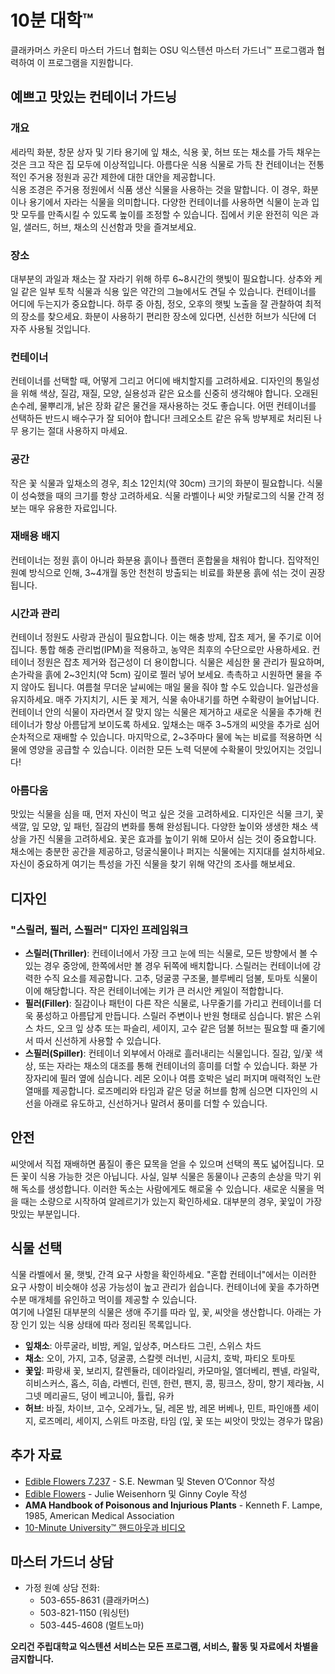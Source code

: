 # 10분 대학™

클래카머스 카운티 마스터 가드너 협회는 OSU 익스텐션 마스터 가드너™ 프로그램과 협력하여 이 프로그램을 지원합니다.

## 예쁘고 맛있는 컨테이너 가드닝

### 개요
세라믹 화분, 창문 상자 및 기타 용기에 잎 채소, 식용 꽃, 허브 또는 채소를 가득 채우는 것은 크고 작은 집 모두에 이상적입니다. 아름다운 식용 식물로 가득 찬 컨테이너는 전통적인 주거용 정원과 공간 제한에 대한 대안을 제공합니다.  
식용 조경은 주거용 정원에서 식품 생산 식물을 사용하는 것을 말합니다. 이 경우, 화분이나 용기에서 자라는 식물을 의미합니다. 다양한 컨테이너를 사용하면 식물이 눈과 입맛 모두를 만족시킬 수 있도록 높이를 조정할 수 있습니다. 집에서 키운 완전히 익은 과일, 샐러드, 허브, 채소의 신선함과 맛을 즐겨보세요.

### 장소
대부분의 과일과 채소는 잘 자라기 위해 하루 6~8시간의 햇빛이 필요합니다. 상추와 케일 같은 일부 토착 식물과 식용 잎은 약간의 그늘에서도 견딜 수 있습니다. 컨테이너를 어디에 두는지가 중요합니다. 하루 중 아침, 정오, 오후의 햇빛 노출을 잘 관찰하여 최적의 장소를 찾으세요. 화분이 사용하기 편리한 장소에 있다면, 신선한 허브가 식단에 더 자주 사용될 것입니다.

### 컨테이너
컨테이너를 선택할 때, 어떻게 그리고 어디에 배치할지를 고려하세요. 디자인의 통일성을 위해 색상, 질감, 재질, 모양, 실용성과 같은 요소를 신중히 생각해야 합니다. 오래된 손수레, 물뿌리개, 낡은 장화 같은 물건을 재사용하는 것도 좋습니다. 어떤 컨테이너를 선택하든 반드시 배수구가 잘 되어야 합니다! 크레오소트 같은 유독 방부제로 처리된 나무 용기는 절대 사용하지 마세요.

### 공간
작은 꽃 식물과 잎채소의 경우, 최소 12인치(약 30cm) 크기의 화분이 필요합니다. 식물이 성숙했을 때의 크기를 항상 고려하세요. 식물 라벨이나 씨앗 카탈로그의 식물 간격 정보는 매우 유용한 자료입니다.

### 재배용 배지
컨테이너는 정원 흙이 아니라 화분용 흙이나 플랜터 혼합물을 채워야 합니다. 집약적인 원예 방식으로 인해, 3~4개월 동안 천천히 방출되는 비료를 화분용 흙에 섞는 것이 권장됩니다.

### 시간과 관리
컨테이너 정원도 사랑과 관심이 필요합니다. 이는 해충 방제, 잡초 제거, 물 주기로 이어집니다. 통합 해충 관리법(IPM)을 적용하고, 농약은 최후의 수단으로만 사용하세요. 컨테이너 정원은 잡초 제거와 접근성이 더 용이합니다. 식물은 세심한 물 관리가 필요하며, 손가락을 흙에 2~3인치(약 5cm) 깊이로 찔러 넣어 보세요. 촉촉하고 시원하면 물을 주지 않아도 됩니다. 여름철 무더운 날씨에는 매일 물을 줘야 할 수도 있습니다. 일관성을 유지하세요. 매주 가지치기, 시든 꽃 제거, 식물 솎아내기를 하면 수확량이 늘어납니다. 컨테이너 안의 식물이 자라면서 잘 맞지 않는 식물은 제거하고 새로운 식물을 추가해 컨테이너가 항상 아름답게 보이도록 하세요. 잎채소는 매주 3~5개의 씨앗을 추가로 심어 순차적으로 재배할 수 있습니다. 마지막으로, 2~3주마다 물에 녹는 비료를 적용하면 식물에 영양을 공급할 수 있습니다. 이러한 모든 노력 덕분에 수확물이 맛있어지는 것입니다!

### 아름다움
맛있는 식물을 심을 때, 먼저 자신이 먹고 싶은 것을 고려하세요. 디자인은 식물 크기, 꽃 색깔, 잎 모양, 잎 패턴, 질감의 변화를 통해 완성됩니다. 다양한 높이와 생생한 채소 색상을 가진 식물을 고려하세요. 꽃은 효과를 높이기 위해 모아서 심는 것이 중요합니다. 채소에는 충분한 공간을 제공하고, 덩굴식물이나 퍼지는 식물에는 지지대를 설치하세요. 자신이 중요하게 여기는 특성을 가진 식물을 찾기 위해 약간의 조사를 해보세요.

## 디자인

### "스릴러, 필러, 스필러" 디자인 프레임워크
- **스릴러(Thriller)**: 컨테이너에서 가장 크고 눈에 띄는 식물로, 모든 방향에서 볼 수 있는 경우 중앙에, 한쪽에서만 볼 경우 뒤쪽에 배치합니다. 스릴러는 컨테이너에 강력한 수직 요소를 제공합니다. 고추, 덩굴콩 구조물, 블루베리 덤불, 토마토 식물이 이에 해당합니다. 작은 컨테이너에는 키가 큰 러시안 케일이 적합합니다.
- **필러(Filler)**: 질감이나 패턴이 다른 작은 식물로, 나무줄기를 가리고 컨테이너를 더욱 풍성하고 아름답게 만듭니다. 스릴러 주변이나 반원 형태로 심습니다. 밝은 스위스 차드, 오크 잎 상추 또는 파슬리, 세이지, 고수 같은 덤불 허브는 필요할 때 줄기에서 따서 신선하게 사용할 수 있습니다.
- **스필러(Spiller)**: 컨테이너 외부에서 아래로 흘러내리는 식물입니다. 질감, 잎/꽃 색상, 또는 자라는 채소의 대조를 통해 컨테이너의 흥미를 더할 수 있습니다. 화분 가장자리에 필러 옆에 심습니다. 레몬 오이나 여름 호박은 널리 퍼지며 매력적인 노란 열매를 제공합니다. 로즈메리와 타임과 같은 덩굴 허브를 함께 심으면 디자인의 시선을 아래로 유도하고, 신선하거나 말려서 풍미를 더할 수 있습니다.

## 안전
씨앗에서 직접 재배하면 품질이 좋은 묘목을 얻을 수 있으며 선택의 폭도 넓어집니다. 모든 꽃이 식용 가능한 것은 아닙니다. 사실, 일부 식물은 동물이나 곤충의 손상을 막기 위해 독소를 생성합니다. 이러한 독소는 사람에게도 해로울 수 있습니다. 새로운 식물을 먹을 때는 소량으로 시작하여 알레르기가 있는지 확인하세요. 대부분의 경우, 꽃잎이 가장 맛있는 부분입니다.

## 식물 선택
식물 라벨에서 물, 햇빛, 간격 요구 사항을 확인하세요. "혼합 컨테이너"에서는 이러한 요구 사항이 비슷해야 성공 가능성이 높고 관리가 쉽습니다. 컨테이너에 꽃을 추가하면 수분 매개체를 유인하고 먹이를 제공할 수 있습니다.  
여기에 나열된 대부분의 식물은 생애 주기를 따라 잎, 꽃, 씨앗을 생산합니다. 아래는 가장 인기 있는 식용 상태에 따라 정리된 목록입니다.

- **잎채소**: 아루굴라, 비밤, 케일, 잎상추, 머스타드 그린, 스위스 차드  
- **채소**: 오이, 가지, 고추, 덩굴콩, 스칼렛 러너빈, 시금치, 호박, 파티오 토마토  
- **꽃잎**: 파랑새 꽃, 보리지, 칼렌듈라, 데이라일리, 카모마일, 엘더베리, 펜넬, 라일락, 히비스커스, 홉스, 히솝, 라벤더, 린덴, 한련, 팬지, 콩, 핑크스, 장미, 향기 제라늄, 시그넷 메리골드, 덩이 베고니아, 튤립, 유카  
- **허브**: 바질, 차이브, 고수, 오레가노, 딜, 레몬 밤, 레몬 버베나, 민트, 파인애플 세이지, 로즈메리, 세이지, 스위트 마조람, 타임 (잎, 꽃 또는 씨앗이 맛있는 경우가 많음)

## 추가 자료
- [Edible Flowers 7.237](https://extension.colostate.edu/topic-areas/yard-garden/edible-flowers-7-237/) - S.E. Newman 및 Steven O’Connor 작성  
- [Edible Flowers](https://extension.umn.edu/flowers/edible-flowers) - Julie Weisenhorn 및 Ginny Coyle 작성  
- **AMA Handbook of Poisonous and Injurious Plants** - Kenneth F. Lampe, 1985, American Medical Association  
- [10-Minute University™ 핸드아웃과 비디오](http://www.cmastergardeners.org)  

## 마스터 가드너 상담
- 가정 원예 상담 전화:  
  - 503-655-8631 (클래카머스)  
  - 503-821-1150 (워싱턴)  
  - 503-445-4608 (멀트노마)  

**오리건 주립대학교 익스텐션 서비스는 모든 프로그램, 서비스, 활동 및 자료에서 차별을 금지합니다.**